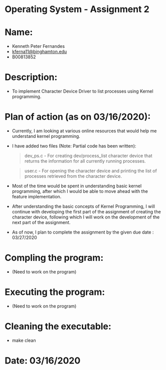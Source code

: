 # Operating System - Assignment 2

# Name:
- Kenneth Peter Fernandes
- <kferna11@binghamton.edu>
- B00813852

# Description:
- To implement Character Device Driver to list processes using Kernel programming.

# Plan of action (as on 03/16/2020):
- Currently, I am looking at various online resources that would help me understand kernel programming.

- I have added two files (Note: Partial code has been written):
    
    > dev_ps.c - For creating dev/process_list character device that returns the information for all currently running processes.

    > user.c - For opening the character device and printing the list of processes retrieved from the character device.

- Most of the time would be spent in understanding basic kernel programming, after which I would be able to move ahead with the feature implementation.

- After understanding the basic concepts of Kernel Programming, I will continue with developing the first part of the assignment of creating the character device, following which I will work on the development of the next part of the assignment.

- As of now, I plan to complete the assignment by the given due date : 03/27/2020

# Compling the program:
- (Need to work on the program)

# Executing the program:
- (Need to work on the program)

# Cleaning the executable:
- make clean

# Date: 03/16/2020
